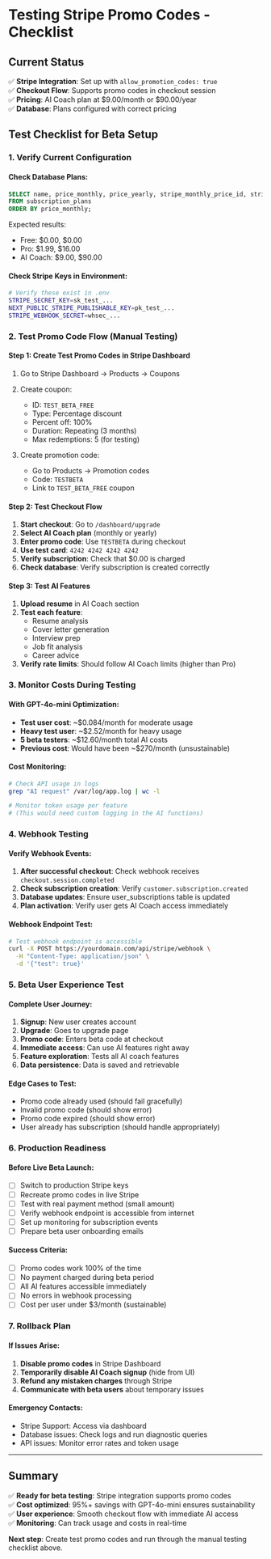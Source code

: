 # Testing Stripe Promo Codes - Checklist

## Current Status
✅ **Stripe Integration**: Set up with `allow_promotion_codes: true`  
✅ **Checkout Flow**: Supports promo codes in checkout session  
✅ **Pricing**: AI Coach plan at $9.00/month or $90.00/year  
✅ **Database**: Plans configured with correct pricing  

## Test Checklist for Beta Setup

### 1. Verify Current Configuration

#### Check Database Plans:
```sql
SELECT name, price_monthly, price_yearly, stripe_monthly_price_id, stripe_yearly_price_id 
FROM subscription_plans 
ORDER BY price_monthly;
```

Expected results:
- Free: $0.00, $0.00
- Pro: $1.99, $16.00  
- AI Coach: $9.00, $90.00

#### Check Stripe Keys in Environment:
```bash
# Verify these exist in .env
STRIPE_SECRET_KEY=sk_test_...
NEXT_PUBLIC_STRIPE_PUBLISHABLE_KEY=pk_test_...
STRIPE_WEBHOOK_SECRET=whsec_...
```

### 2. Test Promo Code Flow (Manual Testing)

#### Step 1: Create Test Promo Codes in Stripe Dashboard
1. Go to Stripe Dashboard → Products → Coupons
2. Create coupon:
   - ID: `TEST_BETA_FREE`
   - Type: Percentage discount
   - Percent off: 100%
   - Duration: Repeating (3 months)
   - Max redemptions: 5 (for testing)

3. Create promotion code:
   - Go to Products → Promotion codes  
   - Code: `TESTBETA`
   - Link to `TEST_BETA_FREE` coupon

#### Step 2: Test Checkout Flow
1. **Start checkout**: Go to `/dashboard/upgrade`
2. **Select AI Coach plan** (monthly or yearly)
3. **Enter promo code**: Use `TESTBETA` during checkout
4. **Use test card**: `4242 4242 4242 4242`
5. **Verify subscription**: Check that $0.00 is charged
6. **Check database**: Verify subscription is created correctly

#### Step 3: Test AI Features
1. **Upload resume** in AI Coach section
2. **Test each feature**:
   - Resume analysis
   - Cover letter generation
   - Interview prep
   - Job fit analysis
   - Career advice
3. **Verify rate limits**: Should follow AI Coach limits (higher than Pro)

### 3. Monitor Costs During Testing

#### With GPT-4o-mini Optimization:
- **Test user cost**: ~$0.084/month for moderate usage
- **Heavy test user**: ~$2.52/month for heavy usage  
- **5 beta testers**: ~$12.60/month total AI costs
- **Previous cost**: Would have been ~$270/month (unsustainable)

#### Cost Monitoring:
```bash
# Check API usage in logs
grep "AI request" /var/log/app.log | wc -l

# Monitor token usage per feature
# (This would need custom logging in the AI functions)
```

### 4. Webhook Testing

#### Verify Webhook Events:
1. **After successful checkout**: Check webhook receives `checkout.session.completed`
2. **Check subscription creation**: Verify `customer.subscription.created` 
3. **Database updates**: Ensure user_subscriptions table is updated
4. **Plan activation**: Verify user gets AI Coach access immediately

#### Webhook Endpoint Test:
```bash
# Test webhook endpoint is accessible
curl -X POST https://yourdomain.com/api/stripe/webhook \
  -H "Content-Type: application/json" \
  -d '{"test": true}'
```

### 5. Beta User Experience Test

#### Complete User Journey:
1. **Signup**: New user creates account
2. **Upgrade**: Goes to upgrade page  
3. **Promo code**: Enters beta code at checkout
4. **Immediate access**: Can use AI features right away
5. **Feature exploration**: Tests all AI coach features
6. **Data persistence**: Data is saved and retrievable

#### Edge Cases to Test:
- Promo code already used (should fail gracefully)
- Invalid promo code (should show error)
- Promo code expired (should show error)  
- User already has subscription (should handle appropriately)

### 6. Production Readiness

#### Before Live Beta Launch:
- [ ] Switch to production Stripe keys
- [ ] Recreate promo codes in live Stripe
- [ ] Test with real payment method (small amount)
- [ ] Verify webhook endpoint is accessible from internet
- [ ] Set up monitoring for subscription events
- [ ] Prepare beta user onboarding emails

#### Success Criteria:
- [ ] Promo codes work 100% of the time
- [ ] No payment charged during beta period  
- [ ] All AI features accessible immediately
- [ ] No errors in webhook processing
- [ ] Cost per user under $3/month (sustainable)

### 7. Rollback Plan

#### If Issues Arise:
1. **Disable promo codes** in Stripe Dashboard
2. **Temporarily disable AI Coach signup** (hide from UI)
3. **Refund any mistaken charges** through Stripe
4. **Communicate with beta users** about temporary issues

#### Emergency Contacts:
- Stripe Support: Access via dashboard
- Database issues: Check logs and run diagnostic queries
- API issues: Monitor error rates and token usage

---

## Summary

✅ **Ready for beta testing**: Stripe integration supports promo codes  
✅ **Cost optimized**: 95%+ savings with GPT-4o-mini ensures sustainability  
✅ **User experience**: Smooth checkout flow with immediate AI access  
✅ **Monitoring**: Can track usage and costs in real-time  

**Next step**: Create test promo codes and run through the manual testing checklist above.
